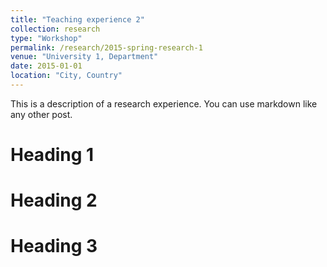 ```yaml
---
title: "Teaching experience 2"
collection: research
type: "Workshop"
permalink: /research/2015-spring-research-1
venue: "University 1, Department"
date: 2015-01-01
location: "City, Country"
---
```


This is a description of a research experience. You can use markdown like any other post.

Heading 1
======

Heading 2
======

Heading 3
======
